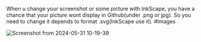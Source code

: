 
When u change your screenshot or some picture with InkScape, you have a chance that your picture wont display in Github(under .png or jpg). 
So you need to change it depends to format .svg(InkScape use it).
#Images

![Screenshot from 2024-05-31 10-19-39](https://github.com/angerpro1411/TECTONIC/assets/166725219/a4b34e1a-372e-4b6e-bb5b-f7a15b33fbff)
